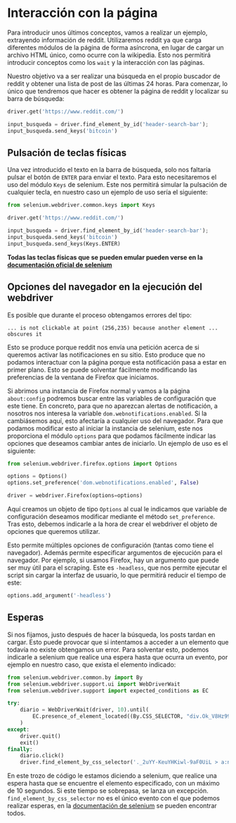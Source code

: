 # Interacción con la página

Para introducir unos últimos conceptos, vamos a realizar un ejemplo, extrayendo información de reddit. Utilizaremos reddit ya que carga diferentes módulos de la página de forma asíncrona, en lugar de cargar un archivo HTML único, como ocurre con la wikipedia. Esto nos permitirá introducir conceptos como los `wait` y la interacción con las páginas.

Nuestro objetivo va a ser realizar una búsqueda en el propio buscador de reddit y obtener una lista de post de las últimas 24 horas. Para comenzar, lo único que tendremos que hacer es obtener la página de reddit y localizar su barra de búsqueda:

```py
driver.get('https://www.reddit.com/')

input_busqueda = driver.find_element_by_id('header-search-bar');
input_busqueda.send_keys('bitcoin')
```

## Pulsación de teclas físicas

Una vez introducido el texto en la barra de búsqueda, solo nos faltaría pulsar el botón de `ENTER` para enviar el texto. Para esto necesitaremos el uso del módulo `Keys` de selenium. Este nos permitirá simular la pulsación de cualquier tecla, en nuestro caso un ejemplo de uso sería el siguiente:

```py
from selenium.webdriver.common.keys import Keys

driver.get('https://www.reddit.com/')

input_busqueda = driver.find_element_by_id('header-search-bar');
input_busqueda.send_keys('bitcoin')
input_busqueda.send_keys(Keys.ENTER)
```

__Todas las teclas físicas que se pueden emular pueden verse en la [documentación oficial de selenium](https://www.selenium.dev/selenium/docs/api/py/webdriver/selenium.webdriver.common.keys.html)__

## Opciones del navegador en la ejecución del webdriver

Es posible que durante el proceso obtengamos errores del tipo:

```
... is not clickable at point (256,235) because another element ... obscures it
```

Esto se produce porque reddit nos envía una petición acerca de si queremos activar las notificaciones en su sitio. Esto produce que no podamos interactuar con la página porque esta notificación pasa a estar en primer plano. Esto se puede solventar fácilmente modificando las preferencias de la ventana de Firefox que iniciamos.

Si abrimos una instancia de Firefox normal y vamos a la página `about:config` podremos buscar entre las variables de configuración que este tiene. En concreto, para que no aparezcan alertas de notificación, a nosotros nos interesa la variable `dom.webnotifications.enabled`. Si la cambiásemos aquí, esto afectaría a cualquier uso del navegador. Para que podamos modificar esto al iniciar la instancia de selenium, este nos proporciona el módulo `options` para que podamos fácilmente indicar las opciones que deseamos cambiar antes de iniciarlo. Un ejemplo de uso es el siguiente:

```py
from selenium.webdriver.firefox.options import Options

options = Options()
options.set_preference('dom.webnotifications.enabled', False)

driver = webdriver.Firefox(options=options)
```

Aquí creamos un objeto de tipo `Options` al cual le indicamos que variable de configuración deseamos modificar mediante el método `set_preference`. Tras esto, debemos indicarle a la hora de crear el webdriver el objeto de opciones que queremos utilizar.

Esto permite múltiples opciones de configuración (tantas como tiene el navegador). Además permite especificar argumentos de ejecución para el navegador. Por ejemplo, si usamos Firefox, hay un argumento que puede ser muy útil para el scraping. Este es `-headless`, que nos permite ejecutar el script sin cargar la interfaz de usuario, lo que permitirá reducir el tiempo de este:

```py
options.add_argument('-headless')
```

## Esperas 

Si nos fijamos, justo después de hacer la búsqueda, los posts tardan en cargar. Esto puede provocar que si intentamos a acceder a un elemento que todavía no existe obtengamos un error. Para solventar esto, podemos indicarle a selenium que realice una espera hasta que ocurra un evento, por ejemplo en nuestro caso, que exista el elemento indicado:

```py
from selenium.webdriver.common.by import By
from selenium.webdriver.support.ui import WebDriverWait
from selenium.webdriver.support import expected_conditions as EC

try:
    diario = WebDriverWait(driver, 10).until(
        EC.presence_of_element_located((By.CSS_SELECTOR, "div.Ok_V8Hz99m2KvmtrN-eKW:nth-child(2)"))
    )
except:
    driver.quit()
    exit()
finally:
    diario.click()
    driver.find_element_by_css_selector('._2uYY-KeuYHKiwl-9aF0UiL > a:nth-child(2) > button:nth-child(1)').click()
```

En este trozo de código le estamos diciendo a selenium, que realice una espera hasta que se encuentre el elemento especificado, con un máximo de 10 segundos. Si este tiempo se sobrepasa, se lanza un excepción. `find_element_by_css_selector` no es el único evento con el que podemos realizar esperas, en la [documentación de selenium](https://selenium-python.readthedocs.io/waits.html#explicit-waits) se pueden encontrar todos.

